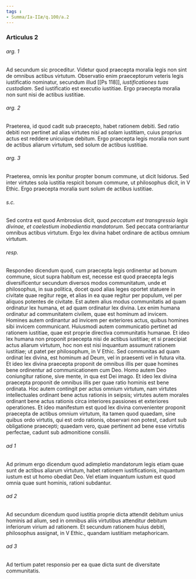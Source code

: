 ```yaml
---
tags : 
- Summa/Ia-IIæ/q.100/a.2
---
```


### Articulus 2

###### arg. 1
Ad secundum sic proceditur. Videtur quod praecepta moralia legis non sint de omnibus actibus virtutum. Observatio enim praeceptorum veteris legis iustificatio nominatur, secundum illud [[Ps 118]], *iustificationes tuas custodiam*. Sed iustificatio est executio iustitiae. Ergo praecepta moralia non sunt nisi de actibus iustitiae.

###### arg. 2
Praeterea, id quod cadit sub praecepto, habet rationem debiti. Sed ratio debiti non pertinet ad alias virtutes nisi ad solam iustitiam, cuius proprius actus est reddere unicuique debitum. Ergo praecepta legis moralia non sunt de actibus aliarum virtutum, sed solum de actibus iustitiae.

###### arg. 3
Praeterea, omnis lex ponitur propter bonum commune, ut dicit Isidorus. Sed inter virtutes sola iustitia respicit bonum commune, ut philosophus dicit, in V Ethic. Ergo praecepta moralia sunt solum de actibus iustitiae.

###### s.c.
Sed contra est quod Ambrosius dicit, quod *peccatum est transgressio legis divinae, et caelestium inobedientia mandatorum*. Sed peccata contrariantur omnibus actibus virtutum. Ergo lex divina habet ordinare de actibus omnium virtutum.

###### resp.
Respondeo dicendum quod, cum praecepta legis ordinentur ad bonum commune, sicut supra habitum est, necesse est quod praecepta legis diversificentur secundum diversos modos communitatum, unde et philosophus, in sua politica, docet quod alias leges oportet statuere in civitate quae regitur rege, et alias in ea quae regitur per populum, vel per aliquos potentes de civitate. Est autem alius modus communitatis ad quam ordinatur lex humana, et ad quam ordinatur lex divina. Lex enim humana ordinatur ad communitatem civilem, quae est hominum ad invicem. Homines autem ordinantur ad invicem per exteriores actus, quibus homines sibi invicem communicant. Huiusmodi autem communicatio pertinet ad rationem iustitiae, quae est proprie directiva communitatis humanae. Et ideo lex humana non proponit praecepta nisi de actibus iustitiae; et si praecipiat actus aliarum virtutum, hoc non est nisi inquantum assumunt rationem iustitiae; ut patet per philosophum, in V Ethic. Sed communitas ad quam ordinat lex divina, est hominum ad Deum, vel in praesenti vel in futura vita. Et ideo lex divina praecepta proponit de omnibus illis per quae homines bene ordinentur ad communicationem cum Deo. Homo autem Deo coniungitur ratione, sive mente, in qua est Dei imago. Et ideo lex divina praecepta proponit de omnibus illis per quae ratio hominis est bene ordinata. Hoc autem contingit per actus omnium virtutum, nam virtutes intellectuales ordinant bene actus rationis in seipsis; virtutes autem morales ordinant bene actus rationis circa interiores passiones et exteriores operationes. Et ideo manifestum est quod lex divina convenienter proponit praecepta de actibus omnium virtutum, ita tamen quod quaedam, sine quibus ordo virtutis, qui est ordo rationis, observari non potest, cadunt sub obligatione praecepti; quaedam vero, quae pertinent ad bene esse virtutis perfectae, cadunt sub admonitione consilii.

###### ad 1
Ad primum ergo dicendum quod adimpletio mandatorum legis etiam quae sunt de actibus aliarum virtutum, habet rationem iustificationis, inquantum iustum est ut homo obediat Deo. Vel etiam inquantum iustum est quod omnia quae sunt hominis, rationi subdantur.

###### ad 2
Ad secundum dicendum quod iustitia proprie dicta attendit debitum unius hominis ad alium, sed in omnibus aliis virtutibus attenditur debitum inferiorum virium ad rationem. Et secundum rationem huius debiti, philosophus assignat, in V Ethic., quandam iustitiam metaphoricam.

###### ad 3
Ad tertium patet responsio per ea quae dicta sunt de diversitate communitatis.

